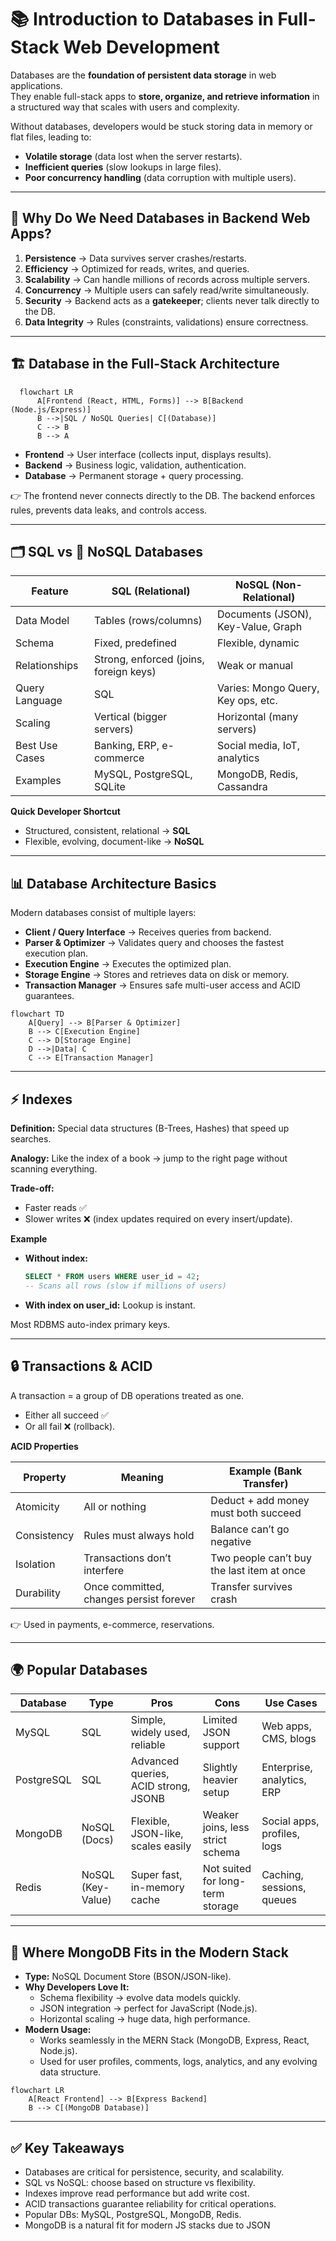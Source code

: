 # 📚 Introduction to Databases in Full-Stack Web Development

Databases are the **foundation of persistent data storage** in web applications.  
They enable full-stack apps to **store, organize, and retrieve information** in a structured way that scales with users and complexity.

Without databases, developers would be stuck storing data in memory or flat files, leading to:  
- **Volatile storage** (data lost when the server restarts).  
- **Inefficient queries** (slow lookups in large files).  
- **Poor concurrency handling** (data corruption with multiple users).  

---

## 🔎 Why Do We Need Databases in Backend Web Apps?

1. **Persistence** → Data survives server crashes/restarts.  
2. **Efficiency** → Optimized for reads, writes, and queries.  
3. **Scalability** → Can handle millions of records across multiple servers.  
4. **Concurrency** → Multiple users can safely read/write simultaneously.  
5. **Security** → Backend acts as a **gatekeeper**; clients never talk directly to the DB.  
6. **Data Integrity** → Rules (constraints, validations) ensure correctness.  

---

## 🏗 Database in the Full-Stack Architecture

 ```mermaid
   flowchart LR
       A[Frontend (React, HTML, Forms)] --> B[Backend (Node.js/Express)]
       B -->|SQL / NoSQL Queries| C[(Database)]
       C --> B
       B --> A
```

- **Frontend** → User interface (collects input, displays results).
- **Backend** → Business logic, validation, authentication.
- **Database** → Permanent storage + query processing.

👉 The frontend never connects directly to the DB. The backend enforces rules, prevents data leaks, and controls access.

---

## 🗂 SQL vs 📄 NoSQL Databases

| Feature        | SQL (Relational)                       | NoSQL (Non-Relational)             |
| -------------- | -------------------------------------- | ---------------------------------- |
| Data Model     | Tables (rows/columns)                  | Documents (JSON), Key-Value, Graph |
| Schema         | Fixed, predefined                      | Flexible, dynamic                  |
| Relationships  | Strong, enforced (joins, foreign keys) | Weak or manual                     |
| Query Language | SQL                                    | Varies: Mongo Query, Key ops, etc. |
| Scaling        | Vertical (bigger servers)              | Horizontal (many servers)          |
| Best Use Cases | Banking, ERP, e-commerce               | Social media, IoT, analytics       |
| Examples       | MySQL, PostgreSQL, SQLite              | MongoDB, Redis, Cassandra          |

**Quick Developer Shortcut**

- Structured, consistent, relational → **SQL**
- Flexible, evolving, document-like → **NoSQL**

---

## 📊 Database Architecture Basics

Modern databases consist of multiple layers:

- **Client / Query Interface** → Receives queries from backend.
- **Parser & Optimizer** → Validates query and chooses the fastest execution plan.
- **Execution Engine** → Executes the optimized plan.
- **Storage Engine** → Stores and retrieves data on disk or memory.
- **Transaction Manager** → Ensures safe multi-user access and ACID guarantees.

```mermaid
flowchart TD
    A[Query] --> B[Parser & Optimizer]
    B --> C[Execution Engine]
    C --> D[Storage Engine]
    D -->|Data| C
    C --> E[Transaction Manager]
```

---

## ⚡ Indexes

**Definition:** Special data structures (B-Trees, Hashes) that speed up searches.

**Analogy:** Like the index of a book → jump to the right page without scanning everything.

**Trade-off:**
- Faster reads ✅
- Slower writes ❌ (index updates required on every insert/update).

**Example**

- **Without index:**
  ```sql
  SELECT * FROM users WHERE user_id = 42; 
  -- Scans all rows (slow if millions of users)
  ```
- **With index on user_id:** Lookup is instant.

Most RDBMS auto-index primary keys.

---

## 🔒 Transactions & ACID

A transaction = a group of DB operations treated as one.

- Either all succeed ✅
- Or all fail ❌ (rollback).

**ACID Properties**

| Property    | Meaning                                 | Example (Bank Transfer)                    |
| ----------- | --------------------------------------- | ------------------------------------------ |
| Atomicity   | All or nothing                          | Deduct + add money must both succeed       |
| Consistency | Rules must always hold                  | Balance can’t go negative                  |
| Isolation   | Transactions don’t interfere            | Two people can’t buy the last item at once |
| Durability  | Once committed, changes persist forever | Transfer survives crash                    |

👉 Used in payments, e-commerce, reservations.

---

## 🌍 Popular Databases

| Database   | Type              | Pros                                 | Cons                             | Use Cases                   |
| ---------- | ----------------- | ------------------------------------ | -------------------------------- | --------------------------- |
| MySQL      | SQL               | Simple, widely used, reliable        | Limited JSON support             | Web apps, CMS, blogs        |
| PostgreSQL | SQL               | Advanced queries, ACID strong, JSONB | Slightly heavier setup           | Enterprise, analytics, ERP  |
| MongoDB    | NoSQL (Docs)      | Flexible, JSON-like, scales easily   | Weaker joins, less strict schema | Social apps, profiles, logs |
| Redis      | NoSQL (Key-Value) | Super fast, in-memory cache          | Not suited for long-term storage | Caching, sessions, queues   |

---

## 🚀 Where MongoDB Fits in the Modern Stack

- **Type:** NoSQL Document Store (BSON/JSON-like).
- **Why Developers Love It:**
  - Schema flexibility → evolve data models quickly.
  - JSON integration → perfect for JavaScript (Node.js).
  - Horizontal scaling → huge data, high performance.
- **Modern Usage:**
  - Works seamlessly in the MERN Stack (MongoDB, Express, React, Node.js).
  - Used for user profiles, comments, logs, analytics, and any evolving data structure.

```mermaid
flowchart LR
    A[React Frontend] --> B[Express Backend]
    B --> C[(MongoDB Database)]
```

---

## ✅ Key Takeaways

- Databases are critical for persistence, security, and scalability.
- SQL vs NoSQL: choose based on structure vs flexibility.
- Indexes improve read performance but add write cost.
- ACID transactions guarantee reliability for critical operations.
- Popular DBs: MySQL, PostgreSQL, MongoDB, Redis.
- MongoDB is a natural fit for modern JS stacks due to JSON